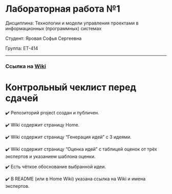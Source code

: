 # Лабораторная работа №1
Дисциплина: Технологии и модели управления проектами в информационных (программных) системах

Студент: Яровая Софья Сергеевна

Группа: ЕТ-414 
***
### Ссылка на [Wiki](https://github.com/ayavoray/Project/wiki/%D0%93%D0%BB%D0%B0%D0%B2%D0%BD%D0%B0%D1%8F-%D1%81%D1%82%D1%80%D0%B0%D0%BD%D0%B8%D1%86%D0%B0)

# Контрольный чеклист перед сдачей
✔️ Репозиторий project создан и публичен.

✔️ Wiki содержит страницу Home.

✔️ Wiki содержит страницу “Генерация идей” с 3 идеями.

✔️ Wiki содержит страницу “Оценка идей” с таблицей оценок от трёх экспертов и указанием шаблона оценки.

✔️ Есть чёткое обоснование выбранной идеи.

✔️ В README (или в Home Wiki) указана ссылка на Wiki и имена экспертов.
